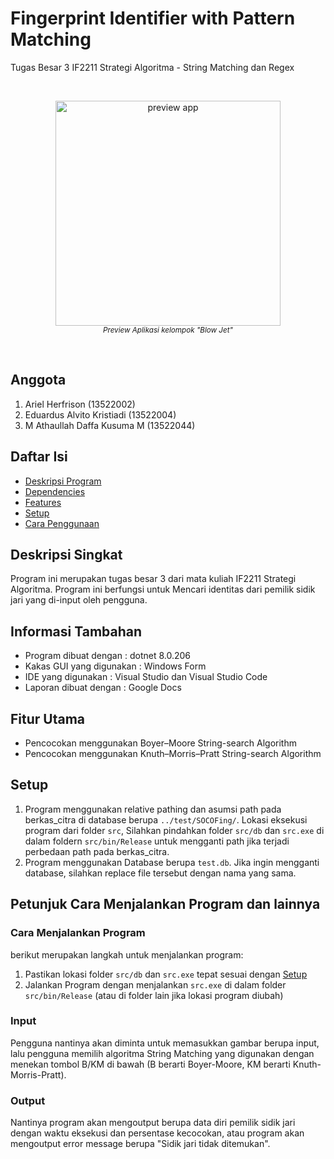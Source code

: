 # Fingerprint Identifier with Pattern Matching
Tugas Besar 3 IF2211 Strategi Algoritma - String Matching dan Regex

<br/>
<p align="center">
  <img height="360px" src="https://i.ibb.co.com/ChL3Hgq/blowjet.png" alt="preview app"/>
  <br>
  <a><i><sup>Preview Aplikasi kelompok "Blow Jet"</sup></i></a>
</p>
<br/>

## Anggota 
1. Ariel Herfrison (13522002)
2. Eduardus Alvito Kristiadi (13522004)
3. M Athaullah Daffa Kusuma M (13522044)

## Daftar Isi
* [Deskripsi Program](#deskripsi-singkat)
* [Dependencies](#informasi-tambahan)
* [Features](#fitur-utama)
* [Setup](#setup)
* [Cara Penggunaan](#cara-menjalankan-program)

## Deskripsi Singkat
Program ini merupakan tugas besar 3 dari mata kuliah IF2211 Strategi Algoritma. Program ini berfungsi untuk Mencari identitas dari pemilik sidik jari yang di-input oleh pengguna. 

## Informasi Tambahan
- Program dibuat dengan : dotnet 8.0.206
- Kakas GUI yang digunakan : Windows Form
- IDE yang digunakan : Visual Studio dan Visual Studio Code
- Laporan dibuat dengan : Google Docs 

## Fitur Utama
- Pencocokan menggunakan Boyer–Moore String-search Algorithm
- Pencocokan menggunakan Knuth–Morris–Pratt String-search Algorithm

## Setup
1. Program menggunakan relative pathing dan asumsi path pada berkas_citra di database berupa `../test/SOCOFing/`. Lokasi eksekusi program dari folder `src`, Silahkan pindahkan folder `src/db` dan `src.exe` di dalam foldern `src/bin/Release` untuk mengganti path jika terjadi perbedaan path pada berkas_citra.
2. Program menggunakan Database berupa `test.db`. Jika ingin mengganti database, silahkan replace file tersebut dengan nama yang sama.

## Petunjuk Cara Menjalankan Program dan lainnya

### Cara Menjalankan Program
berikut merupakan langkah untuk menjalankan program:
1. Pastikan lokasi folder `src/db` dan `src.exe` tepat sesuai dengan [Setup](#setup)
2. Jalankan Program dengan menjalankan `src.exe` di dalam folder `src/bin/Release` (atau di folder lain jika lokasi program diubah)


### Input
Pengguna nantinya akan diminta untuk memasukkan gambar berupa input, lalu pengguna memilih algoritma String Matching yang digunakan dengan menekan tombol B/KM di bawah (B berarti Boyer-Moore, KM berarti Knuth-Morris-Pratt). 

### Output
Nantinya program akan mengoutput berupa data diri pemilik sidik jari dengan waktu eksekusi dan persentase kecocokan, atau program akan mengoutput error message berupa "Sidik jari tidak ditemukan".
